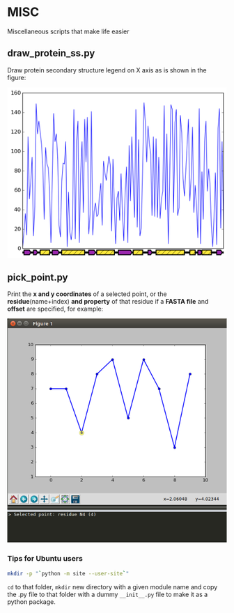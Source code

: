 # MISC
Miscellaneous scripts that make life easier

## draw_protein_ss.py

Draw protein secondary structure legend on X axis as is shown in the figure:

![image of test_draw_protein_ss|70%](test_draw_protein_ss.png)

## pick_point.py

Print the **x and y coordinates** of a selected point, or the **residue**(name+index) **and property** of that residue if a **FASTA file** and **offset** are specified, for example:

![image of test_pick_point](test_pick_point.png) 

### Tips for Ubuntu users
```bash
mkdir -p "`python -m site --user-site`"
```

`cd` to that folder, `mkdir` new directory with a given module name and copy the .py file to that folder with a dummy `__init__.py` file to make it as a python package.
